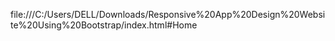 file:///C:/Users/DELL/Downloads/Responsive%20App%20Design%20Website%20Using%20Bootstrap/index.html#Home
